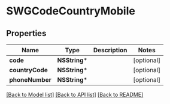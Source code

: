 # SWGCodeCountryMobile

## Properties
Name | Type | Description | Notes
------------ | ------------- | ------------- | -------------
**code** | **NSString*** |  | [optional] 
**countryCode** | **NSString*** |  | [optional] 
**phoneNumber** | **NSString*** |  | [optional] 

[[Back to Model list]](../README.md#documentation-for-models) [[Back to API list]](../README.md#documentation-for-api-endpoints) [[Back to README]](../README.md)


